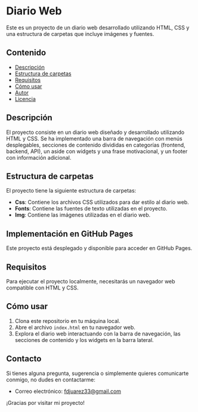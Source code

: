 # Diario Web

Este es un proyecto de un diario web desarrollado utilizando HTML, CSS y una estructura de carpetas que incluye imágenes y fuentes.

## Contenido

- [Descripción](#descripción)
- [Estructura de carpetas](#estructura-de-carpetas)
- [Requisitos](#requisitos)
- [Cómo usar](#cómo-usar)
- [Autor](#autor)
- [Licencia](#licencia)

## Descripción

El proyecto consiste en un diario web diseñado y desarrollado utilizando HTML y CSS. Se ha implementado una barra de navegación con menús desplegables, secciones de contenido divididas en categorías (frontend, backend, API), un aside con widgets y una frase motivacional, y un footer con información adicional.

## Estructura de carpetas

El proyecto tiene la siguiente estructura de carpetas:

- **Css**: Contiene los archivos CSS utilizados para dar estilo al diario web.
- **Fonts**: Contiene las fuentes de texto utilizadas en el proyecto.
- **Img**: Contiene las imágenes utilizadas en el diario web.

## Implementación en GitHub Pages

Este proyecto está desplegado y disponible para acceder en GitHub Pages.

## Requisitos

Para ejecutar el proyecto localmente, necesitarás un navegador web compatible con HTML y CSS.

## Cómo usar

1. Clona este repositorio en tu máquina local.
2. Abre el archivo `index.html` en tu navegador web.
3. Explora el diario web interactuando con la barra de navegación, las secciones de contenido y los widgets en la barra lateral.

## Contacto

Si tienes alguna pregunta, sugerencia o simplemente quieres comunicarte conmigo, no dudes en contactarme:

- Correo electrónico: fdjuarez33@gmail.com

¡Gracias por visitar mi proyecto!
